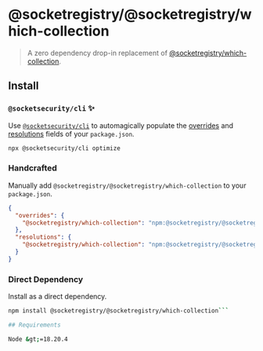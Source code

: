 # @socketregistry/@socketregistry/which-collection

> A zero dependency drop-in replacement of
> [@socketregistry/which-collection](https://www.npmjs.com/package/@socketregistry/which-collection).

## Install

### `@socketsecurity/cli` :sparkles:

Use [`@socketsecurity/cli`](https://www.npmjs.com/package/@socketsecurity/cli)
to automagically populate the
[overrides](https://docs.npmjs.com/cli/v9/configuring-npm/package-json#overrides)
and [resolutions](https://yarnpkg.com/configuration/manifest#resolutions) fields
of your `package.json`.

```sh
npx @socketsecurity/cli optimize
```

### Handcrafted

Manually add `@socketregistry/@socketregistry/which-collection` to your
`package.json`.

```json
{
  "overrides": {
    "@socketregistry/which-collection": "npm:@socketregistry/@socketregistry/which-collection@^1"
  },
  "resolutions": {
    "@socketregistry/which-collection": "npm:@socketregistry/@socketregistry/which-collection@^1"
  }
}
```

### Direct Dependency

Install as a direct dependency.

````sh
npm install @socketregistry/@socketregistry/which-collection```

## Requirements

Node &gt;=18.20.4
````
